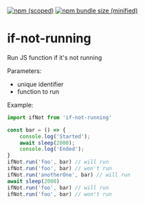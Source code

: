 [![npm (scoped)](https://img.shields.io/npm/v/if-not-running.svg)](https://www.npmjs.com/package/if-not-running)
[![npm bundle size (minified)](https://img.shields.io/bundlephobia/min/if-not-running.svg)](https://www.npmjs.com/package/if-not-running)

# if-not-running
Run JS function if it's not running

Parameters:
+ unique identifier
+ function to run

Example:
```js
import ifNot from 'if-not-running'

const bar = () => {
    console.log('Started');
    await sleep(2000);
    console.log('Ended');
}
ifNot.run('foo', bar) // will run
ifNot.run('foo', bar) // won't run
ifNot.run('anotherOne', bar) // will run
await sleep(2000)
ifNot.run('foo', bar) // will run
ifNot.run('foo', bar) // won't run
```
